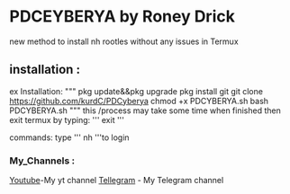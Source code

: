 # PDCEYBERYA by Roney Drick



 new method to install
 nh rootles without any issues in Termux

## installation :

ex Installation:
"""
pkg update&&pkg  upgrade
pkg install git
git clone https://github.com/kurdC/PDCyberya
chmod +x PDCYBERYA.sh
bash PDCYBERYA.sh
"""
this /process may take some time
when finished
then exit termux by typing:
'''
exit
'''

commands:
type '''
nh
'''to login


### My_Channels :
[Youtube](https://www.youtube.com/@cyberyaku)-My yt channel
[Tellegram](https://t.me/cyberiasec) - My Telegram channel
